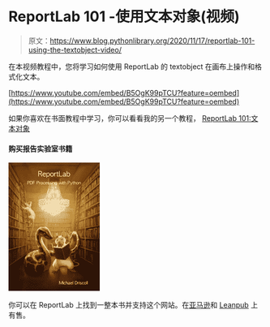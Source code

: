 # ReportLab 101 -使用文本对象(视频)

> 原文：<https://www.blog.pythonlibrary.org/2020/11/17/reportlab-101-using-the-textobject-video/>

在本视频教程中，您将学习如何使用 ReportLab 的 textobject 在画布上操作和格式化文本。

[https://www.youtube.com/embed/B5OgK99pTCU?feature=oembed](https://www.youtube.com/embed/B5OgK99pTCU?feature=oembed)

如果你喜欢在书面教程中学习，你可以看看我的另一个教程， [ReportLab 101:文本对象](https://www.blog.pythonlibrary.org/2018/02/06/reportlab-101-the-textobject/)

#### 购买报告实验室书籍

[![ReportLab: PDF Processing with Python](img/6381b370238bf66046df003df95c409b.png)](https://leanpub.com/reportlab)

你可以在 ReportLab 上找到一整本书并支持这个网站。在[亚马逊](https://amzn.to/2JTos53)和 [Leanpub](https://leanpub.com/reportlab) 上有售。